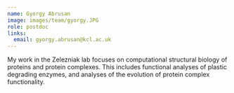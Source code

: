 ```yaml
---
name: Gyorgy Abrusan
image: images/team/gyorgy.JPG
role: postdoc
links:
  email: gyorgy.abrusan@kcl.ac.uk
---
```

My work in the Zelezniak lab focuses on computational structural
biology of proteins and protein complexes. This includes functional
analyses of plastic degrading enzymes, and analyses of the evolution
of protein complex functionality.